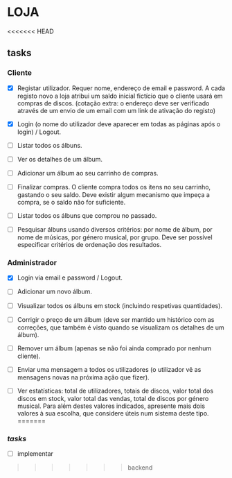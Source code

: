 # LOJA

<<<<<<< HEAD
## tasks

### Cliente

- [x]  Registar utilizador. Requer nome, endereço de email e password. A cada registo novo a loja atribui um saldo inicial fictício que o cliente usará em compras de discos. (cotação extra: o endereço deve ser verificado através de um envio de um email com um link de ativação do registo)

- [x] Login (o nome do utilizador deve aparecer em todas as páginas após o login) / Logout.

- [ ] Listar todos os álbuns.

- [ ] Ver os detalhes de um álbum.

- [ ] Adicionar um álbum ao seu carrinho de compras.

- [ ] Finalizar compras. O cliente compra todos os itens no seu carrinho, gastando o seu saldo. Deve existir algum mecanismo que impeça a compra, se o saldo não for suficiente.

- [ ] Listar todos os álbuns que comprou no passado.

- [ ] Pesquisar álbuns usando diversos critérios: por nome de álbum, por nome de músicas, por género musical, por grupo. Deve ser possível especificar critérios de ordenação dos resultados.

### Administrador

- [x] Login via email e password / Logout.

- [ ] Adicionar um novo álbum.

- [ ] Visualizar todos os álbuns em stock (incluindo respetivas quantidades).

- [ ] Corrigir o preço de um álbum (deve ser mantido um histórico com as correções, que também é visto quando se visualizam os detalhes de um álbum).

- [ ] Remover um álbum (apenas se não foi ainda comprado por nenhum cliente).

- [ ] Enviar uma mensagem a todos os utilizadores (o utilizador vê as mensagens novas na próxima ação que fizer).

- [ ] Ver estatísticas: total de utilizadores, totais de discos, valor total dos discos em stock, valor total das vendas, total de discos por género musical. Para além destes valores indicados, apresente mais dois valores à sua escolha, que considere úteis num sistema deste tipo.
=======
### _tasks_
- [ ] implementar
>>>>>>> backend

